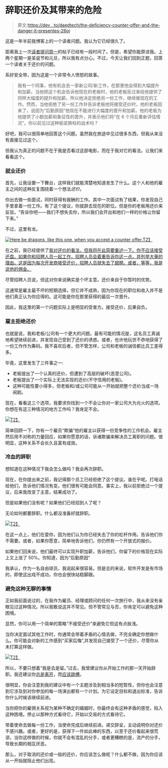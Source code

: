 # 辞职还价及其带来的危险

> 原文:[https://dev . to/daedtech/the-deficiency-counter-offer-and-the-danger-it-presentes-26oj](https://dev.to/daedtech/the-resignation-counter-offer-and-the-danger-it-presents-26oj)

这是一年半前我博客上的一个读者问题。我认为它已经很久了。

距离我上一次[读者提问周一](https://www.daedtech.com/category/you-asked-for-it/)的帖子已经有一段时间了。但是，希望你能原谅我。上两个星期一是圣诞节和元旦，所以我有点分心。不过，今天让我们回到正题，回答一个读者关于还价的问题。

系好安全带，因为这是一个非常令人愤怒的故事。

> 我有一个同事，他有机会去一家新公司/新工作，在那里他会得到大幅提升和加薪。当他把这个机会告诉他现在的老板时，他的老板反过来给他提供了同样大幅度的提升和加薪。所以他决定拒绝另一份工作，继续做现在的工作。然而，当他拒绝了另一份工作并告诉老板他将接受还价时，他的老板回来了，说因为“后勤原因”他现在不能进行大幅度的晋升和加薪。他的老板为他提供了小额加薪和象征性的晋升，并表示他们将“在 6 个月后重新评估情况”。你以前见过这种偷梁换柱的战术吗？

好吧，我可以很简单地回答这个问题。虽然我在旅途中见过很多东西，但我从来没有直接见过这个。

但我认为真正的问题不在于我是否看过这部电影，而在于我对它的看法。让我们来看看这个。

### 就业还价

首先，让我设置一下舞台，这样我们就能清楚地知道发生了什么。这个人和他的雇主之间的这种反复围绕着一个想法*还价*。

你出去做一些面试，同时获得有报酬的工作。其中一次面试有了结果，你发现自己手里拿着一份工作。有了这个提议，你就辞去现在的职位。但是你的老板用还价来反驳。“告诉你吧——我们不想失去你，所以我们会开出和他们一样的价格让你留下来。”

不过，这里有龙。

[![Here be dragons, like this one, when you accept a counter offer.](../Images/fb77f99036390af3bb3630a25092984f.png)T2】](https://www.daedtech.com/wp-content/uploads/2015/04/Dragons.jpg)

在之前，我已经提供了[我对还价的看法，但我将在此简要重述一下。你不应该接受还盘。如果你和招聘人员一起工作，招聘人员会着重告诉你这一点，并列举大量的理由。这是因为每次开发商接受还价，招聘人员就失去了翅膀。或者，等等，我是说他的佣金。](https://www.daedtech.com/how-to-quit-your-job/)

尽管招聘人员说，但这对你来说确实是个坏主意。还价来自于你暂时的优势。

这通常是雇主最不坏的短期选择，但它并不成熟，因为你现在的职位和收入并不是他们真正认为你应得的。这可能是你在那里获得的最后一次晋升。

因此，我这里的第一个问题实际上是明显的受害方。接受还价，后果自负。

### 雇主拒绝还价

也就是说，我和老板/公司有一个更大的问题。最有可能的情况是，这名员工真诚地希望继续前进，并发现自己受到了还价的诱惑。或者，也许他玩世不恭地获得了一份工作作为筹码。我不喜欢后者，但不管怎样，公司和老板的诚信都比员工差得多。

毕竟，这里发生了三件事之一:

*   老板提出了一个认真的还价，但遭到了高层的破坏(恶意公司)。
*   老板提出了一个实际上无法实现的还价(不守信用的老板)。
*   这种可能性要小得多，但老板和/或公司可能从一开始就把整个还价当成一场闹剧。

现在，看看这三个选项，我要求你找到一个不会让你对一家公司大为光火的选项。你想在有这三种情况的地方工作吗？我肯定不会。

[![](../Images/a982b1289f0fec67ce54cf6014ac81e0.png)T2】](https://daedtech.com/wp-content/uploads/2014/11/TooMuchConfidence.jpg)

简单回顾一下，你有一个雇员“欺骗”他的雇主以获得一份竞争性的工作机会。雇主然后用不对称的力量回应，如果你愿意的话，诉诸欺骗来解决员工离职的问题。很明显，这种关系不会长久且富有成效。

### 冷血的辞职

想知道在这种情况下我会怎么做吗？我会再次辞职。

现在，在你提出来之前，我记得那个员工已经拒绝了这个提议。谁在乎呢。打电话给他们，告诉他们情况有变。他们很有可能会同意。事实上，我以前拒绝过一个提议，后来我改变了主意，结果成功了。

但是如果他们没有呢？如果他们已经招到人了呢？

无论如何都要辞职。什么都没准备好就辞职。

[![](../Images/8757cced83b9783fe330322b4df3560b.png)T2】](https://daedtech.com/wp-content/uploads/2017/10/Table-Flip-e1508898524604.jpg)

在这一点上，他们在耍你，因为他们认为你已经失去了你的杠杆作用。告诉他们你不需要。或者，如果你愿意，简单地告诉他们，你仍然有一个开放式的报价。

如果他们回来说，他们最终可以实现升职加薪，告诉他们，你留下的价格现在实际上又上涨了 50%。你知道，因为“后勤原因”

我承认，作为一名自由球员，我说起来很容易。但是总的来说，软件开发是有市场的，即使这出戏不成功，你也会很快站稳脚跟。

### 避免这种无聊的事情

正如我前面说过的，在我作为雇员、经理或顾问的任何一次旅行中，我从来没有亲眼见过这种情况。所以我敢说这并不常见。但不管常见与否，你肯定可以避免这种困境。

显然，你可以用一个简单的策略“不接受还价”来避免它但这有点肤浅。

当你决定面试其他工作时，你通常会带着矛盾的心情去做，不完全确定你想做什么。你可能会对新的工作感到“买家后悔”,并发现自己接受了一个还价，尽管你从未打算这样做。

[![](../Images/1919a84c23455e3527279ea512c2f0b8.png)T2】](https://daedtech.com/wp-content/uploads/2015/06/UrsulaContract-e1556341025754.jpg)

所以，不要只想着“我是去是留。”过去，我曾建议你从开始工作的那一天开始辞职。我还建议你[总是离开](https://www.daedtech.com/always-be-leaving/)，而[应该跳槽](https://www.daedtech.com/notes-on-job-hopping-you-should-probably-job-hop/)。

很明显，你会注意到我的建议中有一个主题涉及到相当多的短暂性，但你也会注意到它涉及到对你参加的每一场演出都有一个计划。为它设定目标和退出标准，告诉你什么时候该继续前进。

当你把你的雇佣关系视为某种不确定的婚姻时，你最终会有这种矛盾的感觉，陷入这种困境。停止以那种方式看待它，开始以交易的方式看待它。

带着使命去做每一份工作，当使命完成后继续前进。递交辞呈，主动说明你对还价不感兴趣。或者，更好的是，获得下一件如此棒的东西，以至于还价看起来很荒谬。当你这样做的时候，你就不会有混乱的分手，或者更糟糕的是，流产的分手，导致长期的相互厌恶。

那么，对于取消的还价或一般的还价，你应该怎么做呢？什么都不做，因为你应该从一开始就阻止他们出现。